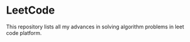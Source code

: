# LeetCode

This repository lists all my advances in solving algorithm problems in leet code platform.
